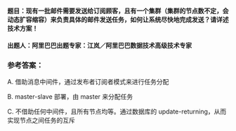 #### **题目**：现有一批邮件需要发送给订阅顾客，且有一个集群（集群的节点数不定，会动态扩容缩容）来负责具体的邮件发送任务，如何让系统尽快地完成发送？请详述技术方案！

#### **出题人**：阿里巴巴出题专家：江岚／阿里巴巴数据技术高级技术专家

### **参考答案**：

A. 借助消息中间件，通过发布者订阅者模式来进行任务分配

B. master-slave 部署，由 master 来分配任务

C. 不借助任何中间件，且所有节点均等。通过数据库的 update-returning，从而实现节点之间任务的互斥
